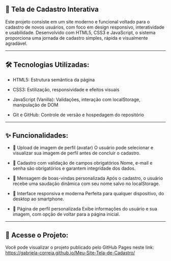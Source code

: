 ## 🌟 Tela de Cadastro Interativa
Este projeto consiste em um site moderno e funcional voltado para o cadastro de novos usuários, com foco em design responsivo, interatividade e usabilidade. Desenvolvido com HTML5, CSS3 e JavaScript, o sistema proporciona uma jornada de cadastro simples, rápida e visualmente agradável.

---

## 🛠 Tecnologias Utilizadas:

* HTML5: Estrutura semântica da página

* CSS3: Estilização, responsividade e efeitos visuais

* JavaScript (Vanilla): Validações, interação com localStorage, manipulação de DOM

* Git e GitHub: Controle de versão e hospedagem do repositório

---

## ✨ Funcionalidades:

* 📸 Upload de imagem de perfil (avatar)
O usuário pode selecionar e visualizar sua imagem de perfil antes de concluir o cadastro.

* 📝 Cadastro com validação de campos obrigatórios
Nome, e-mail e senha são obrigatórios e garantem integridade dos dados.

* 🎉 Mensagem de boas-vindas personalizada
Após o cadastro, o usuário recebe uma saudação dinâmica com seu nome salvo no localStorage.

* 📱 Interface responsiva e moderna
Perfeita para qualquer dispositivo, do desktop ao smartphone.

* 👤 Página de perfil personalizada
Exibe informações do usuário e sua imagem, com opção de voltar para a página inicial.


---

## 🔗 Acesse o Projeto:
Você pode visualizar o projeto publicado pelo GitHub Pages neste link: https://gabriela-correia.github.io/Meu-Site-Tela-de-Cadastro/

